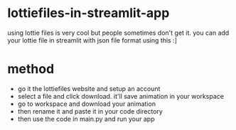 # lottiefiles-in-streamlit-app
using lottie files is very cool but people sometimes don't get it. you can add your lottie file in streamlit with json file format using this :]

# method
- go it the lottiefiles website and setup an account
- select a file and click download. it'll save animation in your workspace
- go to workspace and download your animation
- then rename it and paste it in your code directory
- then use the code in main.py and run your app
